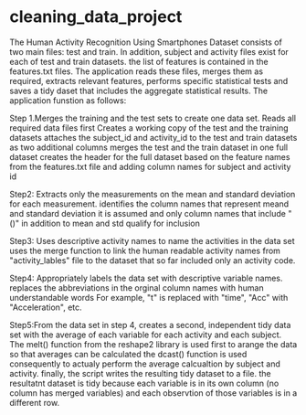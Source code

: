 cleaning_data_project
=====================
The Human Activity Recognition Using Smartphones Dataset consists of two main files: test and train. In addition,  subject and activity files exist for each of test and train datasets. the list of features is contained in the features.txt files.
The application reads these files, merges them as required, extracts relevant features, performs specific statistical tests and saves a tidy daset that includes the aggregate statistical results. The application funstion as follows:

Step 1.Merges the training and the test sets to create one data set.
  Reads all required data files first
  Creates a working copy of the test and the training datasets
  attaches the subject_id and activity_id to the test and train datasets as two additional columns
  merges the test and the train dataset in one full dataset
  creates the header for the full dataset based on the feature names from the features.txt file and adding column names for subject and activity id
  
Step2: Extracts only the measurements on the mean and standard deviation for each measurement. 
  identifies the column names that represent meand and standard deviation 
  it is assumed and only column names that include "()" in addition to mean and std qualify for inclusion
  
Step3: Uses descriptive activity names to name the activities in the data set
  uses the merge function to link the human readable activity names from "activity_lables" file to the dataset that so far included only an activity code.
  
Step4: Appropriately labels the data set with descriptive variable names.
  replaces the abbreviations in the orginal column names with human understandable words
  For example, "t" is replaced with "time", "Acc" with "Acceleration", etc.

Step5:From the data set in step 4, creates a second, independent tidy data set with the average of each variable for each activity and each subject.
  The melt() function from the reshape2 library is used first to arange the data so that averages can be calculated
  the dcast() function is used consequently to actualy perform the average calcualtion by subject and activity.
  finally, the script writes the resulting tidy dataset to a file.
  the resultatnt dataset is tidy because each variable is in its own column (no column has merged variables) and each observtion of those variables is in a different row.
  
  
